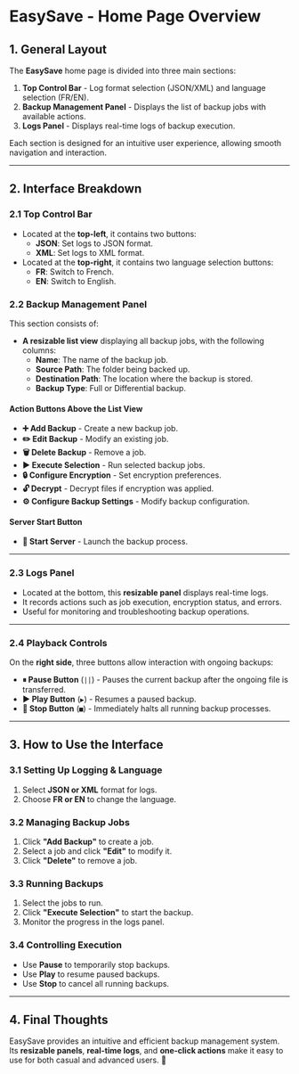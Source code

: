 # **EasySave - Home Page Overview**

## **1. General Layout**
The **EasySave** home page is divided into three main sections:
1. **Top Control Bar** - Log format selection (JSON/XML) and language selection (FR/EN).
2. **Backup Management Panel** - Displays the list of backup jobs with available actions.
3. **Logs Panel** - Displays real-time logs of backup execution.

Each section is designed for an intuitive user experience, allowing smooth navigation and interaction.

---

## **2. Interface Breakdown**

### **2.1 Top Control Bar**
- Located at the **top-left**, it contains two buttons:
  - **JSON**: Set logs to JSON format.
  - **XML**: Set logs to XML format.
- Located at the **top-right**, it contains two language selection buttons:
  - **FR**: Switch to French.
  - **EN**: Switch to English.

### **2.2 Backup Management Panel**
This section consists of:
- **A resizable list view** displaying all backup jobs, with the following columns:
  - **Name**: The name of the backup job.
  - **Source Path**: The folder being backed up.
  - **Destination Path**: The location where the backup is stored.
  - **Backup Type**: Full or Differential backup.

#### **Action Buttons Above the List View**
- **➕ Add Backup** - Create a new backup job.
- **✏️ Edit Backup** - Modify an existing job.
- **🗑️ Delete Backup** - Remove a job.
- **▶ Execute Selection** - Run selected backup jobs.
- **🔒 Configure Encryption** - Set encryption preferences.
- **🔓 Decrypt** - Decrypt files if encryption was applied.
- **⚙ Configure Backup Settings** - Modify backup configuration.

#### **Server Start Button**
- **🚀 Start Server** - Launch the backup process.

---

### **2.3 Logs Panel**
- Located at the bottom, this **resizable panel** displays real-time logs.
- It records actions such as job execution, encryption status, and errors.
- Useful for monitoring and troubleshooting backup operations.

---

### **2.4 Playback Controls**
On the **right side**, three buttons allow interaction with ongoing backups:
- **⏸ Pause Button** (`||`) - Pauses the current backup after the ongoing file is transferred.
- **▶ Play Button** (`▶`) - Resumes a paused backup.
- **🛑 Stop Button** (`■`) - Immediately halts all running backup processes.

---

## **3. How to Use the Interface**
### **3.1 Setting Up Logging & Language**
1. Select **JSON or XML** format for logs.
2. Choose **FR or EN** to change the language.

### **3.2 Managing Backup Jobs**
1. Click **"Add Backup"** to create a job.
2. Select a job and click **"Edit"** to modify it.
3. Click **"Delete"** to remove a job.

### **3.3 Running Backups**
1. Select the jobs to run.
2. Click **"Execute Selection"** to start the backup.
3. Monitor the progress in the logs panel.

### **3.4 Controlling Execution**
- Use **Pause** to temporarily stop backups.
- Use **Play** to resume paused backups.
- Use **Stop** to cancel all running backups.

---

## **4. Final Thoughts**
EasySave provides an intuitive and efficient backup management system.  
Its **resizable panels**, **real-time logs**, and **one-click actions** make it easy to use for both casual and advanced users. 🚀